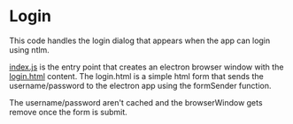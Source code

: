 # Login

This code handles the login dialog that appears when the app can login using ntlm.

[index.js](index.js) is the entry point that creates an electron browser window with the [login.html](login.html) content. The login.html is a simple html form that sends the username/password to the electron app using the formSender function.

The username/password aren't cached and the browserWindow gets remove once the form is submit.
